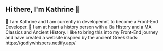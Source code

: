 ## Hi there, I'm Kathrine 👋

🔭 I am Kathrine and I am currently in developemnt to become a Front-End Developer.
🔱 I am at heart a history person with a Ba History and a MA Classics and Ancient History. I like to bring this into my Front-End journey and have created a website inspired by the ancient Greek Gods: https://godlywhispers.netlify.app/
<!--
**Kateve52911/Kateve52911** is a ✨ _special_ ✨ repository because its `README.md` (this file) appears on your GitHub profile.

Here are some ideas to get you started:

- 🔭 I’m currently working on ...
- 🌱 I’m currently learning ...
- 👯 I’m looking to collaborate on ...
- 🤔 I’m looking for help with ...
- 💬 Ask me about ...
- 📫 How to reach me: ...
- 😄 Pronouns: ...
- ⚡ Fun fact: ...
-->
